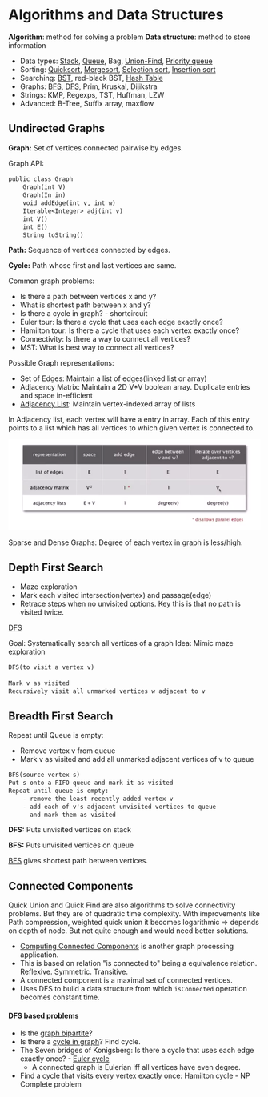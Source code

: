 # Algorithms and Data Structures

**Algorithm**: method for solving a problem
**Data structure**: method to store information

* Data types: [Stack](/src/Stack.java), [Queue](/src/Queue.java), Bag, [Union-Find](/src/QuickUnionUF.java), [Priority queue](/src/MaxPriorityQueue.java)
* Sorting: [Quicksort](/src/sorting/Quick.java), [Mergesort](/src/sorting/Merge.java), [Selection sort](/src/sorting/Selection.java), [Insertion sort](/src/sorting/Insertion.java)
* Searching: [BST](/src/BST.java), red-black BST, [Hash Table](/analysis/hashing.md)
* Graphs: [BFS](/src/graphs/BreadthFirstPaths.java), [DFS](/src/graphs/DepthFirstPaths.java), Prim, Kruskal, Dijikstra
* Strings: KMP, Regexps, TST, Huffman, LZW
* Advanced: B-Tree, Suffix array, maxflow

## Undirected Graphs

**Graph:** Set of vertices connected pairwise by edges.

Graph API:

```
public class Graph
	Graph(int V)
	Graph(In in)
    void addEdge(int v, int w)
    Iterable<Integer> adj(int v)
    int V()
    int E()
    String toString()
```

**Path:** Sequence of vertices connected by edges.

**Cycle:** Path whose first and last vertices are same.

Common graph problems:

* Is there a path between vertices x and y?
* What is shortest path between x and y?
* Is there a cycle in graph? - shortcircuit
* Euler tour: Is there a cycle that uses each edge exactly once?
* Hamilton tour: Is there a cycle that uses each vertex exactly once?
* Connectivity: Is there a way to connect all vertices?
* MST: What is best way to connect all vertices?

Possible Graph representations:

* Set of Edges: Maintain a list of edges(linked list or array)
* Adjacency Matrix: Maintain a 2D V*V boolean array. Duplicate entries and space in-efficient
* [Adjacency List](/src/graphs/Graph.java): Maintain vertex-indexed array of lists

In Adjacency list, each vertex will have a entry in array. Each of this entry points to a list which has all vertices to which given vertex is connected to.

![Graph representations time complexiety](/assets/graph_representation_tc.png)

Sparse and Dense Graphs: Degree of each vertex in graph is less/high.

## Depth First Search

* Maze exploration
* Mark each visited intersection(vertex) and passage(edge)
* Retrace steps when no unvisited options. Key this is that no path is visited twice.

[DFS](/src/graphs/Paths.java)

Goal: Systematically search all vertices of a graph
Idea: Mimic maze exploration

```
DFS(to visit a vertex v)

Mark v as visited
Recursively visit all unmarked vertices w adjacent to v
```

## Breadth First Search

Repeat until Queue is empty:
* Remove vertex v from queue
* Mark v as visited and add all unmarked adjacent vertices of v to queue

```
BFS(source vertex s)
Put s onto a FIFO queue and mark it as visited
Repeat until queue is empty:
    - remove the least recently added vertex v
    - add each of v's adjacent unvisited vertices to queue
      and mark them as visited
```

**DFS:** Puts unvisited vertices on stack

**BFS:** Puts unvisited vertices on queue

[BFS](/src/graphs/BreadthFirstPaths.java) gives shortest path between vertices.

## Connected Components

Quick Union and Quick Find are also algorithms to solve connectivity problems.
But they are of quadratic time complexity. With improvements like Path compression, weighted quick union it becomes logarithmic => depends on depth of node. 
But not quite enough and would need better solutions. 

* [Computing Connected Components](/src/graphs/ConnectedComponent.java) is another graph processing application. 
* This is based on relation "is connected to" being a equivalence relation. Reflexive. Symmetric. Transitive.
* A connected component is a maximal set of connected vertices. 
* Uses DFS to build a data structure from which `isConnected` operation becomes constant time.

#### DFS based problems

* Is the [graph bipartite](/src/graphs/BipartiteGraph.java)?
* Is there a [cycle in graph](/src/graphs/CyclicGraph.java)? Find cycle.
* The Seven bridges of Konigsberg: Is there a cycle that uses each edge exactly once? - [Euler cycle](/src/graphs/EulerCycleGraph.java)
    - A connected graph is Eulerian iff all vertices have even degree.
* Find a cycle that visits every vertex exactly once: Hamilton cycle - NP Complete problem

